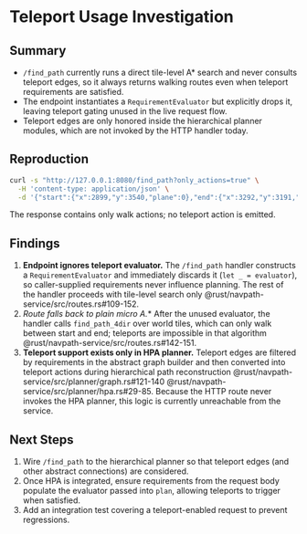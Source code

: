# Teleport Usage Investigation

## Summary
- `/find_path` currently runs a direct tile-level A* search and never consults teleport edges, so it always returns walking routes even when teleport requirements are satisfied.
- The endpoint instantiates a `RequirementEvaluator` but explicitly drops it, leaving teleport gating unused in the live request flow.
- Teleport edges are only honored inside the hierarchical planner modules, which are not invoked by the HTTP handler today.

## Reproduction
```bash
curl -s "http://127.0.0.1:8080/find_path?only_actions=true" \
  -H 'content-type: application/json' \
  -d '{"start":{"x":2899,"y":3540,"plane":0},"end":{"x":3292,"y":3191,"plane":0},"requirements":[{"key":"coins","value":"30"},{"key":"varbit_28", "value":1}]}'
```
The response contains only walk actions; no teleport action is emitted.

## Findings

1. **Endpoint ignores teleport evaluator.** The `/find_path` handler constructs a `RequirementEvaluator` and immediately discards it (`let _ = evaluator`), so caller-supplied requirements never influence planning. The rest of the handler proceeds with tile-level search only @rust/navpath-service/src/routes.rs#109-152.
2. **Route falls back to plain micro A*.** After the unused evaluator, the handler calls `find_path_4dir` over world tiles, which can only walk between start and end; teleports are impossible in that algorithm @rust/navpath-service/src/routes.rs#142-151.
3. **Teleport support exists only in HPA planner.** Teleport edges are filtered by requirements in the abstract graph builder and then converted into teleport actions during hierarchical path reconstruction @rust/navpath-service/src/planner/graph.rs#121-140 @rust/navpath-service/src/planner/hpa.rs#29-85. Because the HTTP route never invokes the HPA planner, this logic is currently unreachable from the service.

## Next Steps
1. Wire `/find_path` to the hierarchical planner so that teleport edges (and other abstract connections) are considered.
2. Once HPA is integrated, ensure requirements from the request body populate the evaluator passed into `plan`, allowing teleports to trigger when satisfied.
3. Add an integration test covering a teleport-enabled request to prevent regressions.
